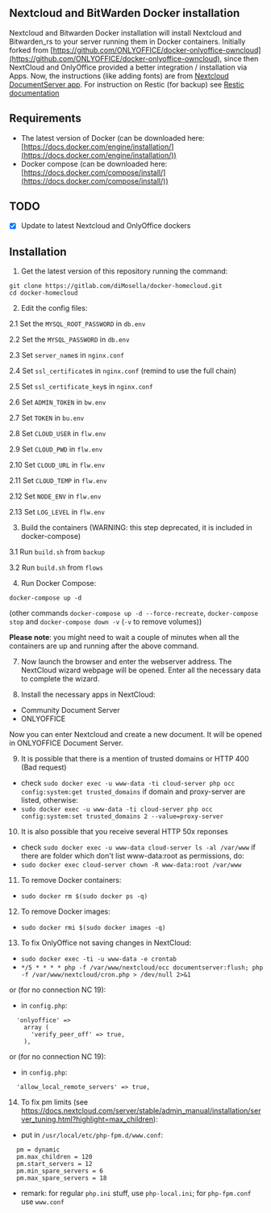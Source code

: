 ## Nextcloud and BitWarden Docker installation

Nextcloud and Bitwarden Docker installation will install Nextcloud and Bitwarden_rs to your server running them in Docker containers.
Initially forked from [https://github.com/ONLYOFFICE/docker-onlyoffice-owncloud](https://github.com/ONLYOFFICE/docker-onlyoffice-owncloud), since then NextCloud and OnlyOffice provided a better integration / installation via Apps.
Now, the instructions (like adding fonts) are from [Nextcloud DocumentServer app](https://github.com/nextcloud/documentserver_community).
For instruction on Restic (for backup) see [Restic documentation](https://restic.readthedocs.io/en/latest/index.html)

## Requirements

* The latest version of Docker (can be downloaded here: [https://docs.docker.com/engine/installation/](https://docs.docker.com/engine/installation/))
* Docker compose (can be downloaded here: [https://docs.docker.com/compose/install/](https://docs.docker.com/compose/install/))

## TODO

- [x] Update to latest Nextcloud and OnlyOffice dockers

## Installation

1. Get the latest version of this repository running the command:

```
git clone https://gitlab.com/diMosella/docker-homecloud.git
cd docker-homecloud
```

2. Edit the config files:

2.1 Set the `MYSQL_ROOT_PASSWORD` in `db.env`

2.2 Set the `MYSQL_PASSWORD` in `db.env`

2.3 Set `server_name`s in `nginx.conf`

2.4 Set `ssl_certificate`s in `nginx.conf` (remind to use the full chain)

2.5 Set `ssl_certificate_key`s in `nginx.conf`

2.6 Set `ADMIN_TOKEN` in `bw.env`

2.7 Set `TOKEN` in `bu.env`

2.8 Set `CLOUD_USER` in `flw.env`

2.9 Set `CLOUD_PWD` in `flw.env`

2.10 Set `CLOUD_URL` in `flw.env`

2.11 Set `CLOUD_TEMP` in `flw.env`

2.12 Set `NODE_ENV` in `flw.env`

2.13 Set `LOG_LEVEL` in `flw.env`

3. Build the containers (WARNING: this step deprecated, it is included in docker-compose)

3.1 Run ``build.sh`` from ``backup``

3.2 Run ``build.sh`` from ``flows``

4. Run Docker Compose:

```
docker-compose up -d
```
(other commands `docker-compose up -d --force-recreate`, `docker-compose stop` and `docker-compose down -v` (`-v` to remove volumes))

**Please note**: you might need to wait a couple of minutes when all the containers are up and running after the above command.

7. Now launch the browser and enter the webserver address. The NextCloud wizard webpage will be opened. Enter all the necessary data to complete the wizard.

8. Install the necessary apps in NextCloud:

  - Community Document Server
  - ONLYOFFICE

Now you can enter Nextcloud and create a new document. It will be opened in ONLYOFFICE Document Server.

9. It is possible that there is a mention of trusted domains or HTTP 400 (Bad request)

  - check `sudo docker exec -u www-data -ti cloud-server php occ config:system:get trusted_domains` if domain and proxy-server are listed, otherwise:
  - `sudo docker exec -u www-data -ti cloud-server php occ config:system:set trusted_domains 2 --value=proxy-server`

10. It is also possible that you receive several HTTP 50x reponses

  - check `sudo docker exec -u www-data cloud-server ls -al /var/www` if there are folder which don't list www-data:root as permissions, do:
  - `sudo docker exec cloud-server chown -R www-data:root /var/www`

11. To remove Docker containers:

  - `sudo docker rm $(sudo docker ps -q)`

12. To remove Docker images:

  - `sudo docker rmi $(sudo docker images -q)`

13. To fix OnlyOffice not saving changes in NextCloud:

  - `sudo docker exec -ti -u www-data -e crontab`
  - `*/5 * * * * php -f /var/www/nextcloud/occ documentserver:flush; php -f /var/www/nextcloud/cron.php > /dev/null 2>&1`
 
 or (for no connection NC 19):
  - in `config.php`:
  ```
    'onlyoffice' =>
      array (
        'verify_peer_off' => true,
      ),
  ```

or (for no connection NC 19):
  - in `config.php`:
  ```
    'allow_local_remote_servers' => true,
  ```
14. To fix pm limits (see https://docs.nextcloud.com/server/stable/admin_manual/installation/server_tuning.html?highlight=max_children):

  - put in `/usr/local/etc/php-fpm.d/www.conf`:
  ```
    pm = dynamic
    pm.max_children = 120
    pm.start_servers = 12
    pm.min_spare_servers = 6
    pm.max_spare_servers = 18
  ```
  - remark: for regular `php.ini` stuff, use `php-local.ini`; for `php-fpm.conf` use `www.conf`


